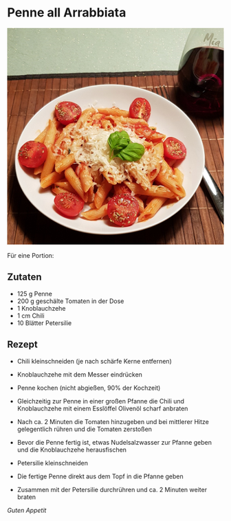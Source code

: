 # Penne all Arrabbiata

![img](imgs/Penne_all_Arrabbiata.jpg)

Für eine Portion:

## Zutaten
- 125 g Penne
- 200 g geschälte Tomaten in der Dose
- 1 Knoblauchzehe
- 1 cm Chili
- 10 Blätter Petersilie

## Rezept
- Chili kleinschneiden (je nach schärfe Kerne entfernen)

- Knoblauchzehe mit dem Messer eindrücken

- Penne kochen (nicht abgießen, 90% der Kochzeit)

- Gleichzeitig zur Penne in einer großen Pfanne die Chili und Knoblauchzehe mit einem Esslöffel Olivenöl scharf anbraten

- Nach ca. 2 Minuten die Tomaten hinzugeben und bei mittlerer Hitze gelegentlich rühren und die Tomaten zerstoßen

- Bevor die Penne fertig ist, etwas Nudelsalzwasser zur Pfanne geben und die Knoblauchzehe herausfischen

- Petersilie kleinschneiden

- Die fertige Penne direkt aus dem Topf in die Pfanne geben

- Zusammen mit der Petersilie durchrühren und ca. 2 Minuten weiter braten

*Guten Appetit*
